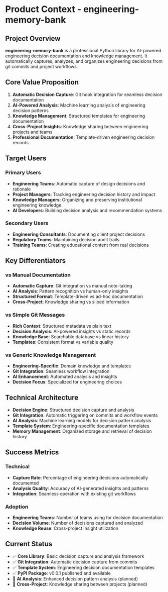 # Product Context - engineering-memory-bank

## Project Overview

**engineering-memory-bank** is a professional Python library for AI-powered engineering decision documentation and knowledge management. It automatically captures, analyzes, and organizes engineering decisions from git commits and project workflows.

## Core Value Proposition

1. **Automatic Decision Capture**: Git hook integration for seamless decision documentation
2. **AI-Powered Analysis**: Machine learning analysis of engineering decision patterns
3. **Knowledge Management**: Structured templates for engineering documentation
4. **Cross-Project Insights**: Knowledge sharing between engineering projects and teams
5. **Professional Documentation**: Template-driven engineering decision records

## Target Users

### Primary Users
- **Engineering Teams**: Automatic capture of design decisions and rationale
- **Project Managers**: Tracking engineering decision history and impact
- **Knowledge Managers**: Organizing and preserving institutional engineering knowledge
- **AI Developers**: Building decision analysis and recommendation systems

### Secondary Users
- **Engineering Consultants**: Documenting client project decisions
- **Regulatory Teams**: Maintaining decision audit trails
- **Training Teams**: Creating educational content from real decisions

## Key Differentiators

### vs Manual Documentation
- **Automatic Capture**: Git integration vs manual note-taking
- **AI Analysis**: Pattern recognition vs human-only insights
- **Structured Format**: Template-driven vs ad-hoc documentation
- **Cross-Project**: Knowledge sharing vs siloed information

### vs Simple Git Messages
- **Rich Context**: Structured metadata vs plain text
- **Decision Analysis**: AI-powered insights vs static records
- **Knowledge Base**: Searchable database vs linear history
- **Templates**: Consistent format vs variable quality

### vs Generic Knowledge Management
- **Engineering-Specific**: Domain knowledge and templates
- **Git Integration**: Seamless workflow integration
- **AI Enhancement**: Automated analysis and insights
- **Decision Focus**: Specialized for engineering choices

## Technical Architecture

- **Decision Engine**: Structured decision capture and analysis
- **Git Integration**: Automatic triggering on commits and workflow events
- **AI Analysis**: Machine learning models for decision pattern analysis
- **Template System**: Engineering-specific documentation templates
- **Memory Management**: Organized storage and retrieval of decision history

## Success Metrics

### Technical
- **Capture Rate**: Percentage of engineering decisions automatically documented
- **Analysis Quality**: Accuracy of AI-generated insights and patterns
- **Integration**: Seamless operation with existing git workflows

### Adoption
- **Engineering Teams**: Number of teams using for decision documentation
- **Decision Volume**: Number of decisions captured and analyzed
- **Knowledge Reuse**: Cross-project insight utilization

## Current Status

- ✅ **Core Library**: Basic decision capture and analysis framework
- ✅ **Git Integration**: Automatic decision capture from commits
- ✅ **Template System**: Engineering decision documentation templates
- ✅ **PyPI Package**: v0.0.1 published and available
- 🔄 **AI Analysis**: Enhanced decision pattern analysis (planned)
- 🔄 **Cross-Project**: Knowledge sharing between projects (planned)